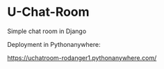 # U-Chat-Room
Simple chat room in Django

Deployment in Pythonanywhere:

https://uchatroom-rodanger1.pythonanywhere.com/
